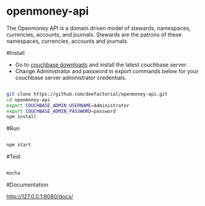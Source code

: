 # openmoney-api

The Openmoney API is a domain driven model of stewards, namespaces, currencies, accounts, and journals.
Stewards are the patrons of these namespaces, currencies, accounts and journals.

#Install

- Go to [couchbase downloads](http://www.couchbase.com/nosql-databases/downloads) and install the latest couchbase server.
- Change Administrator and password in export commands below for your couchbase server administrator credentials.

```sh

git clone https://github.com/deefactorial/openmoney-api.git
cd openmoney-api
export COUCHBASE_ADMIN_USERNAME=Administrator
export COUCHBASE_ADMIN_PASSWORD=password
npm install

```

#Run

```sh

npm start

```

#Test

```sh

mocha

```

#Documentation

http://127.0.0.1:8080/docs/
